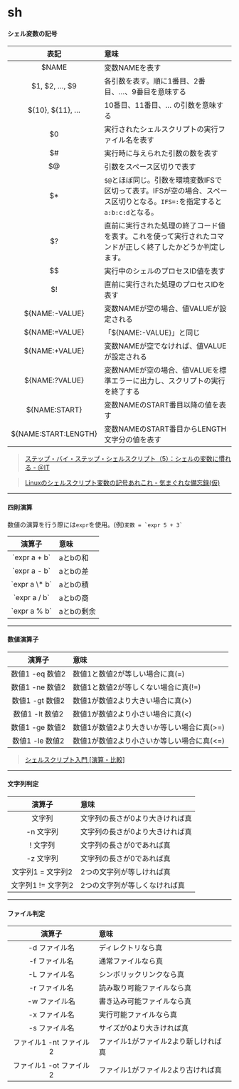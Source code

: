 # sh

#### シェル変数の記号

| 表記 | 意味 |
|:-----------:|:------------|
|$NAME | 変数NAMEを表す |
|$1, $2, …, $9 | 各引数を表す。順に1番目、2番目、…、9番目を意味する |
|${10}, ${11}, … | 10番目、11番目、… の引数を意味する |
|$0 | 実行されたシェルスクリプトの実行ファイル名を表す |
|$# | 実行時に与えられた引数の数を表す |
|$@ | 引数をスペース区切りで表す |
|$* | `$@`とほぼ同じ。引数を環境変数IFSで区切って表す。IFSが空の場合、スペース区切りとなる。`IFS=:`を指定すると`a:b:c:d`となる。 |
|$? | 直前に実行された処理の終了コード値を表す。これを使って実行されたコマンドが正しく終了したかどうか判定します。 |
|$$ | 実行中のシェルのプロセスID値を表す |
|$! | 直前に実行された処理のプロセスIDを表す |
|${NAME:-VALUE} | 変数NAMEが空の場合、値VALUEが設定される |
|${NAME:=VALUE} | 「${NAME:-VALUE}」と同じ |
|${NAME:+VALUE} | 変数NAMEが空でなければ、値VALUEが設定される |
|${NAME:?VALUE} | 変数NAMEが空の場合、値VALUEを標準エラーに出力し、スクリプトの実行を終了する |
|${NAME:START} | 変数NAMEのSTART番目以降の値を表す |
|${NAME:START:LENGTH} | 変数NAMEのSTART番目からLENGTH文字分の値を表す |

> [ステップ・バイ・ステップ・シェルスクリプト（5）：シェルの変数に慣れる - ＠IT](http://www.atmarkit.co.jp/ait/articles/0010/19/news003.html)

> [Linuxのシェルスクリプト変数の記号あれこれ - 気まぐれな備忘録(仮)](http://kajitiluna.hatenablog.com/entry/20111023/1319381392)


_ _ _

#### 四則演算
数値の演算を行う際には`expr`を使用。(例)``変数 = `expr 5 + 3` ``

| 演算子 | 意味 |
|:-----------:|:------------|
| \`expr a + b\` | aとbの和 |
| \`expr a - b\` | aとbの差 |
| \`expr a \\* b\` | aとbの積 |
| \`expr a / b\` | aとbの商 |
| \`expr a % b\` | aとbの剰余 |


_ _ _

#### 数値演算子

| 演算子 | 意味 |
|:-----------:|:------------|
| 数値1 -eq 数値2 | 数値1と数値2が等しい場合に真(=) |
| 数値1 -ne 数値2 | 数値1と数値2が等しくない場合に真(!=) |
| 数値1 -gt 数値2 | 数値1が数値2より大きい場合に真(>) |
| 数値1 -lt 数値2 | 数値1が数値2より小さい場合に真(<) |
| 数値1 -ge 数値2 | 数値1が数値2より大きいか等しい場合に真(>=) |
| 数値1 -le 数値2 | 数値1が数値2より小さいか等しい場合に真(<=) |

> [シェルスクリプト入門 [演算・比較]](http://www.k4.dion.ne.jp/~mms/unix/shellscript/shell_calc.html)



_ _ _

#### 文字列判定
| 演算子 | 意味 |
|:-----------:|:------------|
| 文字列 | 文字列の長さが0より大きければ真 |
| -n 文字列 | 文字列の長さが0より大きければ真 |
| ! 文字列 | 文字列の長さが0であれば真 |
| -z 文字列 | 文字列の長さが0であれば真 |
| 文字列1 = 文字列2 | 2つの文字列が等しければ真 |
| 文字列1 != 文字列2 | 2つの文字列が等しくなければ真 |



_ _ _

#### ファイル判定
| 演算子 | 意味 |
|:-----------:|:------------|
| -d ファイル名 | ディレクトリなら真 |
| -f ファイル名 | 通常ファイルなら真 |
| -L ファイル名 | シンボリックリンクなら真 |
| -r ファイル名 | 読み取り可能ファイルなら真 |
| -w ファイル名 | 書き込み可能ファイルなら真 |
| -x ファイル名 | 実行可能ファイルなら真 |
| -s ファイル名 | サイズが0より大きければ真 |
| ファイル1 -nt ファイル2 | ファイル1がファイル2より新しければ真 |
| ファイル1 -ot ファイル2 | ファイル1がファイル2より古ければ真 |




